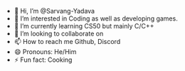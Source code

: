 - 👋 Hi, I’m @Sarvang-Yadava
- 👀 I’m interested in Coding as well as developing games.
- 🌱 I’m currently learning CS50 but mainly C/C++
- 💞️ I’m looking to collaborate on 
- 📫 How to reach me Github, Discord
- 😄 Pronouns: He/Him
- ⚡ Fun fact: Cooking

<!---
Sarvang-Yadava/Sarvang-Yadava is a ✨ special ✨ repository because its `README.md` (this file) appears on your GitHub profile.
You can click the Preview link to take a look at your changes.
--->
